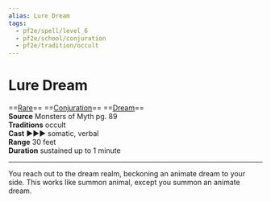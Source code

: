 ```yaml
---
alias: Lure Dream
tags:
  - pf2e/spell/level_6
  - pf2e/school/conjuration
  - pf2e/tradition/occult
---
```


# Lure Dream

==[Rare](../../../Traits/Rare.md)== ==[Conjuration](../../../Traits/Conjuration.md)== ==[Dream](Dream)==  
__Source__ Monsters of Myth pg. 89  
**Traditions** occult  
**Cast** ►►► somatic, verbal  
**Range** 30 feet  
**Duration** sustained up to 1 minute

---

You reach out to the dream realm, beckoning an animate dream to your side. This works like summon animal, except you summon an animate dream.
